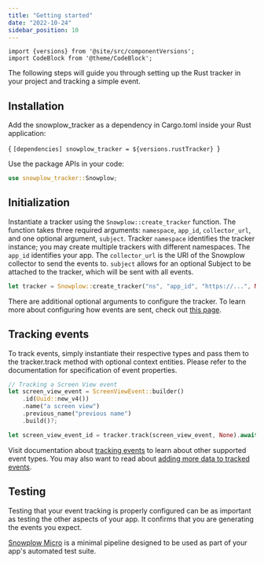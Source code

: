 ```yaml
---
title: "Getting started"
date: "2022-10-24"
sidebar_position: 10
---
```


```mdx-code-block
import {versions} from '@site/src/componentVersions';
import CodeBlock from '@theme/CodeBlock';
```

The following steps will guide you through setting up the Rust tracker in your project and tracking a simple event.

## Installation

Add the snowplow_tracker as a dependency in Cargo.toml inside your Rust application:

<CodeBlock language="toml">{
`[dependencies]
snowplow_tracker = ${versions.rustTracker}
`}</CodeBlock>

Use the package APIs in your code:

```rust
use snowplow_tracker::Snowplow;
```

## Initialization

Instantiate a tracker using the `Snowplow::create_tracker` function. The function takes three required arguments: `namespace`, `app_id`, `collector_url`, and one optional argument, `subject`. Tracker `namespace` identifies the tracker instance; you may create multiple trackers with different namespaces. The `app_id` identifies your app. The `collector_url` is the URI of the Snowplow collector to send the events to. `subject` allows for an optional Subject to be attached to the tracker, which will be sent with all events.

```rust
let tracker = Snowplow::create_tracker("ns", "app_id", "https://...", None);
```

There are additional optional arguments to configure the tracker. To learn more about configuring how events are sent, check out [this page](/docs/collecting-data/collecting-from-own-applications/rust-tracker/initialization-and-configuration/index.md).

## Tracking events

To track events, simply instantiate their respective types and pass them to the tracker.track method with optional context entities. Please refer to the documentation for specification of event properties.

```rust
// Tracking a Screen View event
let screen_view_event = ScreenViewEvent::builder()
    .id(Uuid::new_v4())
    .name("a screen view")
    .previous_name("previous name")
    .build()?;

let screen_view_event_id = tracker.track(screen_view_event, None).await?;
```

Visit documentation about [tracking events](/docs/collecting-data/collecting-from-own-applications/rust-tracker/tracking-events/index.md) to learn about other supported event types. You may also want to read about [adding more data to tracked events](/docs/collecting-data/collecting-from-own-applications/rust-tracker/adding-data/index.md).

## Testing

Testing that your event tracking is properly configured can be as important as testing the other aspects of your app. It confirms that you are generating the events you expect.

[Snowplow Micro](/docs/understanding-your-pipeline/what-is-snowplow-micro/index.md) is a minimal pipeline designed to be used as part of your app's automated test suite.
